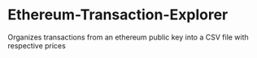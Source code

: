 # Ethereum-Transaction-Explorer
Organizes transactions from an ethereum public key into a CSV file with respective prices
